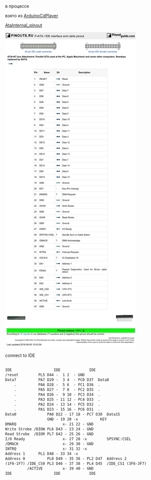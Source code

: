в процессе


взято из [ArduinoCdPlayer](https://github.com/daniel1111/ArduinoCdPlayer.git)


[AtaInternal_pinout](https://pinoutguide.com/HD/AtaInternal_pinout.shtml)

![AtaInternal](AtaInternal.jpg)

connect to IDE
~~~

IDE	           	      IDE             IDE 
/reset   	   PL5 D44 -  1 2  - GND
Data7	 	   PA7 D29 -  3 4  - PC0 D37  Data8
    .	 	   PA6 D28 -  5 6  - PC1 D36  .
    .	 	   PA5 D27 -  7 8  - PC2 D35  .
    .	 	   PA4 D26 -  9 10 - PC3 D34  .
    .	 	   PA3 D25 - 11 12 - PC4 D33  .
    .	 	   PA2 D24 - 13 14 - PC5 D32  .
    .    	   PA1 D23 - 15 16 - PC6 D31  .
Data0	           PA0 D22 - 17 18 - PC7 D30  Data15
	               GND - 19 20 -x          KEY
DMARQ	                  x- 21 22 - GND
Write Strobe /DIOW PL6 D43 - 23 24 - GND
Read Strobe  /DIOR PL7 D42 - 25 26 - GND
I/O Ready                 x- 27 28 -x         SPSYNC:CSEL
/DMACK                    x- 29 30 - GND
INTRQ                     x- 31 32 -x 
Address 1  	   PL1 D48 - 33 34 -x 
Address 0          PL0 D49 - 35 36 - PL2 D47  Address 2
(1F0-1F7) /IDE_CS0 PL3 D46 - 37 38 - PL4 D45  /IDE_CS1 (3F6-3F7)
          /ACTIVE         x- 39 40 - GND
IDE	           	      IDE             IDE 




~~~


